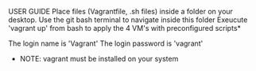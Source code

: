 USER GUIDE
  Place files (Vagrantfile, .sh files) inside a folder on your desktop.
  Use the git bash terminal to navigate inside this folder
  Exeucute 'vagrant up' from bash to apply the 4 VM's with preconfigured scripts*

  The login name is 'Vagrant'
  The login password is 'vagrant'


  * NOTE: vagrant must be installed on your system

